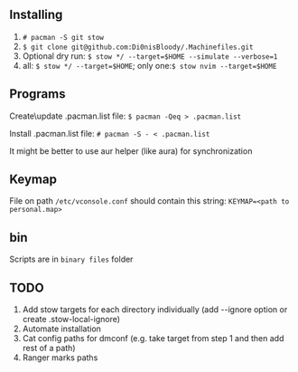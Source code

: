 ## Installing

1. `# pacman -S git stow`
2. `$ git clone git@github.com:Di0nisBloody/.Machinefiles.git`
3. Optional dry run: `$ stow */ --target=$HOME --simulate --verbose=1`
4. all: `$ stow */ --target=$HOME`; only one:`$ stow nvim --target=$HOME`


## Programs

Create\update .pacman.list file:
`$ pacman -Qeq > .pacman.list`

Install .pacman.list file:
`# pacman -S - < .pacman.list`

It might be better to use aur helper (like aura) for synchronization


## Keymap

File on path `/etc/vconsole.conf` should contain this string: `KEYMAP=<path to personal.map>`


## bin

Scripts are in `binary files` folder


## TODO

1. Add stow targets for each directory individually (add --ignore option or create .stow-local-ignore)
2. Automate installation
3. Cat config paths for dmconf (e.g. take target from step 1 and then add rest of a path)
4. Ranger marks paths

